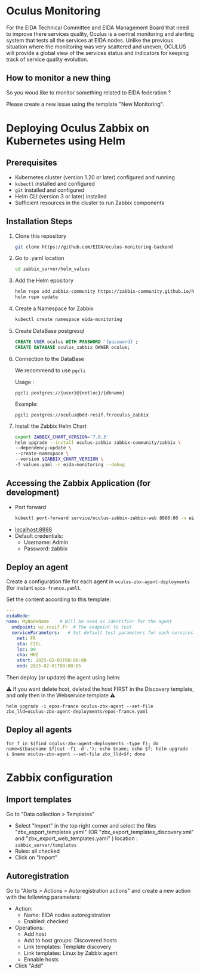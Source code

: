 # Oculus Monitoring

For the EIDA Technical Committee and EIDA Management Board that need to improve there services quality, Oculus is a central monitoring and alerting system that tests all the services at EIDA nodes. Unlike the previous situation where the moniitoring was very scattered and uneven, OCULUS will provide a global view of the services status and indicators for keeping track of service quality evolution.

## How to monitor a new thing

So you woud like to monitor something related to EIDA federation ?

Please create a new issue using the template "New Monitoring".

#  Deploying Oculus Zabbix on Kubernetes using Helm
## Prerequisites
- Kubernetes cluster (version 1.20 or later) configured and running
- ```kubectl``` installed and configured
- ```git``` installed and configured
- Helm CLI (version 3 or later) installed
- Sufficient resources in the cluster to run Zabbix components

## Installation Steps
1. Clone this repository
    ```sh
    git clone https://github.com/EIDA/oculus-monitoring-backend
    ```
2. Go to .yaml location
    ```sh
    cd zabbix_server/helm_values
    ```
3. Add the Helm epository
    ```sh
    helm repo add zabbix-community https://zabbix-community.github.io/helm-zabbix
    helm repo update
    ```
4. Create a Namespace for Zabbix
    ```sh
    kubectl create namespace eida-monitoring
    ```
5. Create DataBase postgresql
    ```sql
    CREATE USER oculus WITH PASSWORD '{password}';
    CREATE DATABASE oculus_zabbix OWNER oculus;
    ```
6. Connection to the DataBase

      We recommend to use ```pgcli```

      Usage :
    ```
    pgcli postgres://{user}@{netloc}/{dbname}
    ```
    Example:

    ```
    pgcli postgres://oculus@bdd-resif.fr/oculus_zabbix
    ```
7. Install the Zabbix Helm Chart
    ```sh
    export ZABBIX_CHART_VERSION='7.0.3'
    helm upgrade --install oculus-zabbix zabbix-community/zabbix \
    --dependency-update \
    --create-namespace \
    --version $ZABBIX_CHART_VERSION \
    -f values.yaml -n eida-monitoring --debug
    ```
## Accessing the Zabbix Application (for development)
- Port forward
    ```sh
    kubectl port-forward service/oculus-zabbix-zabbix-web 8888:80 -n eida-monitoring
    ```
- [localhost:8888](http://localhost:8888)
- Default credentials:
    - Username: Admin
    - Password: zabbix

## Deploy an agent

Create a configuration file for each agent in `oculus-zbx-agent-deployments` (for instant `epos-france.yaml`).

Set the content according to this template:

``` yaml
---
eidaNode:
name: MyNodeName    # Will be used as identifier for the agent
  endpoint: ws.resif.fr  # The endpoint to test
  serviceParameters:   # Set default test parameters for each services
    net: FR
    sta: CIEL
    loc: 00
    cha: HHZ
    start: 2025-02-01T00:00:00
    end: 2025-02-01T00:00:05
```

Then deploy (or update) the agent using helm:


⚠️ If you want delete host, deleted the host FIRST in the Discovery template, and only then in the Webservice template ⚠️

    helm upgrade -i epos-france oculus-zbx-agent --set-file zbx_lld=oculus-zbx-agent-deployments/epos-france.yaml 


## Deploy all agents

    for f in $(find oculus-zbx-agent-deployments -type f); do name=$(basename $f|cut -f1 -d'.'); echo $name; echo $f; helm upgrade -i $name oculus-zbx-agent --set-file zbx_lld=$f; done


# Zabbix configuration
## Import templates
Go to "Data collection > Templates"
- Select "Import" in the top right corner and select the files "zbx_export_templates.yaml" (OR "zbx_export_templates_discovery.xml" and "zbx_export_web_templates.yaml" ) location : ```zabbix_server/templates```
- Rules: all checked 
- Click on "Import"

## Autoregistration
Go to "Alerts > Actions > Autoregistration actions" and create a new action with the following parameters:
- Action:
  - Name: EIDA nodes autoregistration
  - Enabled: checked
- Operations:
  - Add host
  - Add to host groups: Discovered hosts
  - Link templates: Template discovery
  - Link templates: Linux by Zabbix agent
  - Ennable hosts
- Click "Add"

